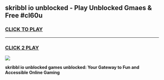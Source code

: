 
## skribbl io unblocked - Play Unblocked Gmaes & Free #cl60u
<h3>
<a href="https://news.freeplayer.one?title=skribbl_io_unblocked&ref=26F">CLICK TO PLAY</a></h3>
<hr>

<h3>
<a href="https://news.freeplayer.one?title=skribbl_io_unblocked&ref=26F">CLICK 2 PLAY</a>
  
</h3>

<a href="https://news.freeplayer.one?title=skribbl_io_unblocked&ref=26F/"><img src="https://clearcache.store/games.png"></a>


**skribbl io unblocked games unblocked: Your Gateway to Fun and Accessible Online Gaming**
